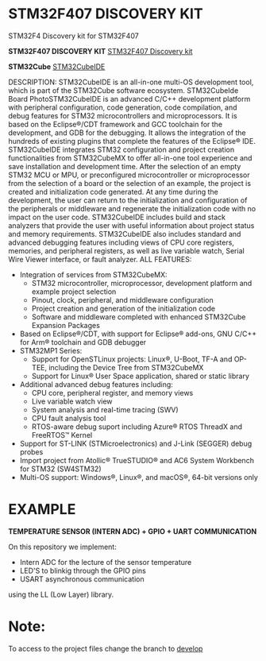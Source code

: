 # STM32F407 DISCOVERY KIT

STM32F4 Discovery kit for STM32F407

**STM32F407 DISCOVERY KIT** [STM32F407 Discovery kit](https://www.st.com/en/evaluation-tools/stm32f4discovery.html)

**STM32Cube** [STM32CubeIDE](https://www.st.com/en/development-tools/stm32cubeide.html) 


DESCRIPTION: STM32CubeIDE is an all-in-one multi-OS development tool, which is part of the STM32Cube software ecosystem. STM32CubeIde Board PhotoSTM32CubeIDE is an advanced C/C++ development platform with peripheral configuration, code generation, code compilation, and debug features for STM32 microcontrollers and microprocessors. It is based on the Eclipse®/CDT framework and GCC toolchain for the development, and GDB for the debugging. It allows the integration of the hundreds of existing plugins that complete the features of the Eclipse® IDE.
STM32CubeIDE integrates STM32 configuration and project creation functionalities from STM32CubeMX to offer all-in-one tool experience and save installation and development time. After the selection of an empty STM32 MCU or MPU, or preconfigured microcontroller or microprocessor from the selection of a board or the selection of an example, the project is created and initialization code generated. At any time during the development, the user can return to the initialization and configuration of the peripherals or middleware and regenerate the initialization code with no impact on the user code.
STM32CubeIDE includes build and stack analyzers that provide the user with useful information about project status and memory requirements.
STM32CubeIDE also includes standard and advanced debugging features including views of CPU core registers, memories, and peripheral registers, as well as live variable watch, Serial Wire Viewer interface, or fault analyzer.
ALL FEATURES: 
* Integration of services from STM32CubeMX:
  * STM32 microcontroller, microprocessor, development platform and example project selection
  * Pinout, clock, peripheral, and middleware configuration
  * Project creation and generation of the initialization code
  * Software and middleware completed with enhanced STM32Cube Expansion Packages
* Based on Eclipse®/CDT, with support for Eclipse® add-ons, GNU C/C++ for Arm® toolchain and GDB debugger
* STM32MP1 Series:
  * Support for OpenSTLinux projects: Linux®, U-Boot, TF-A and OP-TEE, including the Device Tree from STM32CubeMX
  * Support for Linux® User Space application, shared or static library
* Additional advanced debug features including:
  * CPU core, peripheral register, and memory views
  * Live variable watch view
  * System analysis and real-time tracing (SWV)
  * CPU fault analysis tool
  * RTOS-aware debug suport including Azure® RTOS ThreadX and FreeRTOS™ Kernel
* Support for ST-LINK (STMicroelectronics) and J-Link (SEGGER) debug probes
* Import project from Atollic® TrueSTUDIO® and AC6 System Workbench for STM32 (SW4STM32)
* Multi-OS support: Windows®, Linux®, and macOS®, 64-bit versions only

# EXAMPLE

**TEMPERATURE SENSOR (INTERN ADC) + GPIO + UART COMMUNICATION**

On this repository we implement:
 - Intern ADC for the lecture of the sensor temperature 
 - LED'S to blinkig through the GPIO pins
 - USART asynchronous communication

 using the LL (Low Layer) library.

# Note: 

To access to the project files change the branch to [develop](https://github.com/ARM-Mbed/STM32F407_Discovery_kit/tree/develop)

